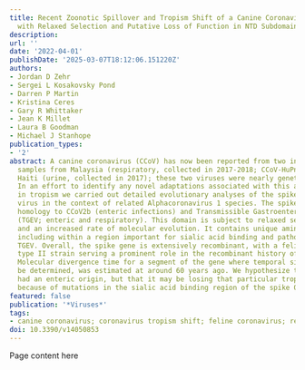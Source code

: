 ```yaml
---
title: Recent Zoonotic Spillover and Tropism Shift of a Canine Coronavirus Is Associated
  with Relaxed Selection and Putative Loss of Function in NTD Subdomain of Spike Protein
description:
url: ''
date: '2022-04-01'
publishDate: '2025-03-07T18:12:06.151220Z'
authors:
- Jordan D Zehr
- Sergei L Kosakovsky Pond
- Darren P Martin
- Kristina Ceres
- Gary R Whittaker
- Jean K Millet
- Laura B Goodman
- Michael J Stanhope
publication_types:
- '2'
abstract: A canine coronavirus (CCoV) has now been reported from two independent human
  samples from Malaysia (respiratory, collected in 2017-2018; CCoV-HuPn-2018) and
  Haiti (urine, collected in 2017); these two viruses were nearly genetically identical.
  In an effort to identify any novel adaptations associated with this apparent shift
  in tropism we carried out detailed evolutionary analyses of the spike gene of this
  virus in the context of related Alphacoronavirus 1 species. The spike 0-domain retains
  homology to CCoV2b (enteric infections) and Transmissible Gastroenteritis Virus
  (TGEV; enteric and respiratory). This domain is subject to relaxed selection pressure
  and an increased rate of molecular evolution. It contains unique amino acid substitutions,
  including within a region important for sialic acid binding and pathogenesis in
  TGEV. Overall, the spike gene is extensively recombinant, with a feline coronavirus
  type II strain serving a prominent role in the recombinant history of the virus.
  Molecular divergence time for a segment of the gene where temporal signal could
  be determined, was estimated at around 60 years ago. We hypothesize that the virus
  had an enteric origin, but that it may be losing that particular tropism, possibly
  because of mutations in the sialic acid binding region of the spike 0-domain.
featured: false
publication: '*Viruses*'
tags:
- canine coronavirus; coronavirus tropism shift; feline coronavirus; relaxed selection
doi: 10.3390/v14050853
---
```


Page content here